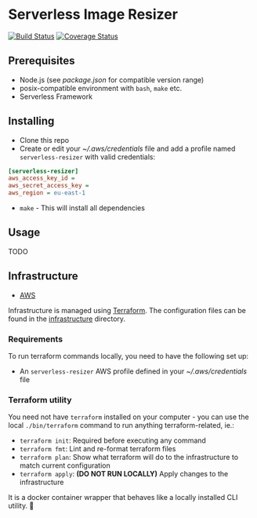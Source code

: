 # Serverless Image Resizer

[![Build Status][travis-badge]][travis-home]
[![Coverage Status][codecov-badge]][codecov-home]

## Prerequisites

- Node.js (see _package.json_ for compatible version range)
- posix-compatible environment with `bash`, `make` etc.
- Serverless Framework

## Installing

- Clone this repo
- Create or edit your _~/.aws/credentials_ file and add a profile named `serverless-resizer` with valid credentials:
```ini
[serverless-resizer]
aws_access_key_id =
aws_secret_access_key =
aws_region = eu-east-1
```
- `make` - This will install all dependencies

## Usage

TODO

## Infrastructure

- [AWS][aws-login]

Infrastructure is managed using [Terraform][terraform-home]. The configuration files can be found in the [infrastructure](infrastructure) directory.

### Requirements

To run terraform commands locally, you need to have the following set up:

- An `serverless-resizer` AWS profile defined in your _~/.aws/credentials_ file

### Terraform utility

You need not have `terraform` installed on your computer - you can use the local `./bin/terraform` command to run anything terraform-related, ie.:

- `terraform init`: Required before executing any command
- `terraform fmt`: Lint and re-format terraform files
- `terraform plan`: Show what terraform will do to the infrastructure to match current configuration
- `terraform apply`: **(DO NOT RUN LOCALLY)** Apply changes to the infrastructure

It is a docker container wrapper that behaves like a locally installed CLI utility. 💪

[travis-badge]: https://travis-ci.com/jlsan92/serverless-image-resizer.svg?branch=master
[travis-home]: https://travis-ci.com/jlsan92/serverless-image-resizer
[codecov-badge]: https://codecov.io/gh/jlsan92/serverless-image-resizer/branch/master/graph/badge.svg
[codecov-home]: https://codecov.io/gh/jlsan92/serverless-image-resizer
[aws-login]: https://console.aws.amazon.com/console/home
[terraform-home]: https://www.terraform.io
